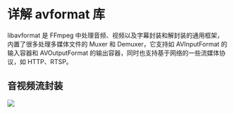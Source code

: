 # 详解 avformat 库

libavformat 是 FFmpeg 中处理音频、视频以及字幕封装和解封装的通用框架，内置了很多处理多媒体文件的 Muxer 和 Demuxer，它支持如 AVInputFormat 的输入容器和 AVOutputFormat 的输出容器，同时也支持基于网络的一些流媒体协议，如 HTTP、RTSP。

## 音视频流封装

![](../../imgs/mux.png)



